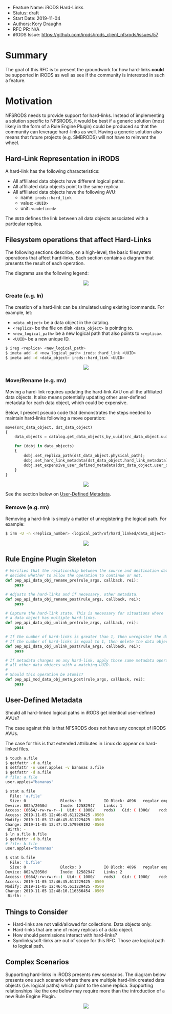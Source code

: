- Feature Name: iRODS Hard-Links
- Status: draft
- Start Date: 2019-11-04
- Authors: Kory Draughn
- RFC PR: N/A
- iRODS Issue: https://github.com/irods/irods_client_nfsrods/issues/57

# Summary
The goal of this RFC is to present the groundwork for how hard-links **could** be supported in iRODS as well as see if the community is interested in
such a feature.

# Motivation
NFSRODS needs to provide support for hard-links. Instead of implementing a solution specific to NFSRODS, it would be best if a generic solution
(most likely in the form of a Rule Engine Plugin) could be produced so that the community can leverage hard-links as well. Having a generic solution also means
that future projects (e.g. SMBRODS) will not have to reinvent the wheel.

## Hard-Link Representation in iRODS
A hard-link has the following characteristics:
- All affiliated data objects have different logical paths.
- All affiliated data objects point to the same replica.
- All affiliated data objects have the following AVU:
  + name: `irods::hard_link`
  + value: `<UUID>`
  + unit: `<undefined>`

The `UUID` defines the link between all data objects associated with a particular replica.

## Filesystem operations that affect Hard-Links
The following sections describe, on a high-level, the basic filesystem operations that affect hard-links. Each section contains
a diagram that presents the result of each operation.

The diagrams use the following legend:
<p align="center">
    <img src="0005_hard_links/irods_hard_links_legend.png" />
</p>

### Create (e.g. ln)
The creation of a hard-link can be simulated using existing icommands. For example, let:
- `<data_object>` be a data object in the catalog.
- `<replica>` be the file on disk `<data_object>` is pointing to.
- `<new_logical_path>` be a new logical path that also points to `<replica>`.
- `<UUID>` be a new unique ID.
```bash
$ ireg <replica> <new_logical_path>
$ imeta add -d <new_logical_path> irods::hard_link <UUID>
$ imeta add -d <data_object> irods::hard_link <UUID>
```
<p align="center">
    <img src="0005_hard_links/irods_hard_links_ln.png" />
</p>

### Move/Rename (e.g. mv)
Moving a hard-link requires updating the hard-link AVU on all the affiliated data objects. It also means potentially
updating other user-defined metadata for each data object, which could be expensive. 

Below, I present pseudo code that demonstrates the steps needed to maintain hard-links following a move operation:
```python
move(src_data_object, dst_data_object)
{
    data_objects = catalog.get_data_objects_by_uuid(src_data_object.uuid);

    for (dobj in data_objects)
    {
        dobj.set_replica_path(dst_data_object.physical_path);
        dobj.set_hard_link_metadata(dst_data_object.hard_link_metadata);
        dobj.set_expensive_user_defined_metadata(dst_data_object.user_defined_metadata); # Maybe?
    }
}
```
<p align="center">
    <img src="0005_hard_links/irods_hard_links_mv.png" />
</p>

See the section below on [User-Defined Metadata](#user-defined-metadata).

### Remove (e.g. rm)
Removing a hard-link is simply a matter of unregistering the logical path. For example:
```bash
$ irm -U -n <replica_number> <logical_path/of/hard_linked/data_object>
```
<p align="center">
    <img src="0005_hard_links/irods_hard_links_rm.png" />
</p>

## Rule Engine Plugin Skeleton
```python
# Verifies that the relationship between the source and destination data objects and
# decides whether to allow the operation to continue or not.
def pep_api_data_obj_rename_pre(rule_args, callback, rei):
    pass

# Adjusts the hard-links and if necessary, other metadata.
def pep_api_data_obj_rename_post(rule_args, callback, rei):
    pass

# Capture the hard-link state. This is necessary for situations where
# a data object has multiple hard-links.
def pep_api_data_obj_unlink_pre(rule_args, callback, rei):
    pass

# If the number of hard-links is greater than 1, then unregister the data object.
# If the number of hard-links is equal to 1, then delete the data object entirely.
def pep_api_data_obj_unlink_post(rule_args, callback, rei):
    pass

# If metadata changes on any hard-link, apply those same metadata operations to
# all other data objects with a matching UUID.
#
# Should this operation be atomic?
def pep_api_mod_data_obj_meta_post(rule_args, callback, rei):
    pass
```

## User-Defined Metadata
Should all hard-linked logical paths in iRODS get identical user-defined AVUs?

The case against this is that NFSRODS does not have any concept of iRODS AVUs.

The case for this is that extended attributes in Linux do appear on hard-linked files.
```bash
$ touch a.file
$ getfattr -d a.file
$ setfattr -n user.apples -v bananas a.file 
$ getfattr -d a.file
# file: a.file
user.apples="bananas"

$ stat a.file 
  File: 'a.file'
  Size: 0               Blocks: 0          IO Block: 4096   regular empty file
Device: 802h/2050d      Inode: 12582947    Links: 1
Access: (0664/-rw-rw-r--)  Uid: ( 1000/    rods)   Gid: ( 1000/    rods)
Access: 2019-11-05 12:46:45.611229425 -0500
Modify: 2019-11-05 12:46:45.611229425 -0500
Change: 2019-11-05 12:47:42.579989192 -0500
 Birth: -
$ ln a.file b.file
$ getfattr -d b.file
# file: b.file
user.apples="bananas"

$ stat b.file 
  File: 'b.file'
  Size: 0               Blocks: 0          IO Block: 4096   regular empty file
Device: 802h/2050d      Inode: 12582947    Links: 2
Access: (0664/-rw-rw-r--)  Uid: ( 1000/    rods)   Gid: ( 1000/    rods)
Access: 2019-11-05 12:46:45.611229425 -0500
Modify: 2019-11-05 12:46:45.611229425 -0500
Change: 2019-11-05 12:48:10.116356454 -0500
 Birth: - 
```

## Things to Consider
- Hard-links are not valid/allowed for collections. Data objects only.
- Hard-links that are one of many replicas of a data object.
- How should permissions interact with hard-links?
- Symlinks/soft-links are out of scope for this RFC. Those are logical path to logical path.

## Complex Scenarios
Supporting hard-links in iRODS presents new scenarios. The diagram below presents one such scenario where there are multiple
hard-link created data objects (i.e. logical paths) which point to the same replica. Supporting relationships like the one below
may require more than the introduction of a new Rule Engine Plugin.
<p align="center">
    <img src="0005_hard_links/irods_hard_links_complex_scenario.png" />
</p>

